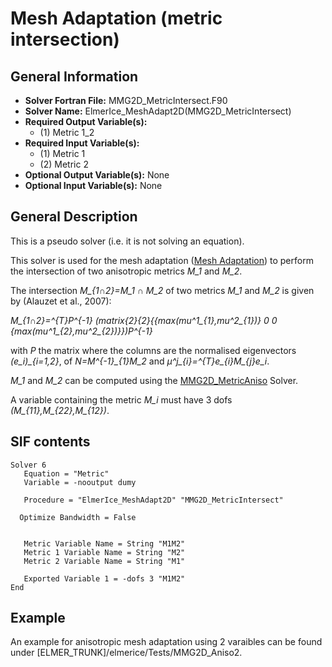 # Mesh Adaptation (metric intersection)
## General Information
- **Solver Fortran File:** MMG2D_MetricIntersect.F90
- **Solver Name:** ElmerIce_MeshAdapt2D(MMG2D_MetricIntersect)
- **Required Output Variable(s):**
  - (1) Metric 1_2
- **Required Input Variable(s):**
  - (1) Metric 1
  - (2) Metric 2
- **Optional Output Variable(s):** None
- **Optional Input Variable(s):** None

## General Description
This is a pseudo solver (i.e. it is not solving an equation).

This solver is used for the mesh adaptation ([Mesh Adaptation](http://elmerfem.org/elmerice/wiki/doku.php?id=mesh:meshadaptation)) to perform the intersection of two anisotropic metrics *M_1* and *M_2*.

The intersection *M_{1∩2}=M_1 ∩ M_2* of two metrics *M_1* and *M_2* is given by (Alauzet et al., 2007):

*M_{1∩2}=^{T}P^{-1} (matrix{2}{2}{{max(mu^1_{1},mu^2_{1})} 0  0 {max(mu^1_{2},mu^2_{2})}})P^{-1}*

with *P* the matrix where the columns are the normalised eigenvectors *(e_i)_{i=1,2}*, of *N=M^{-1}_{1}M_2* and *μ^j_{i}=^{T}e_{i}M_{j}e_i*.

*M_1* and *M_2* can be computed using the [MMG2D_MetricAniso](./MeshAdaptationMMG2D.md) Solver.

A variable containing the metric *M_i* must have 3 dofs *(M_{11},M_{22},M_{12})*.

## SIF contents
```
Solver 6
   Equation = "Metric"
   Variable = -nooutput dumy

   Procedure = "ElmerIce_MeshAdapt2D" "MMG2D_MetricIntersect"

  Optimize Bandwidth = False


   Metric Variable Name = String "M1M2"
   Metric 1 Variable Name = String "M2"
   Metric 2 Variable Name = String "M1"

   Exported Variable 1 = -dofs 3 "M1M2"
End
```

## Example
An example for anisotropic mesh adaptation using 2 varaibles can be found under [ELMER_TRUNK]/elmerice/Tests/MMG2D_Aniso2.
